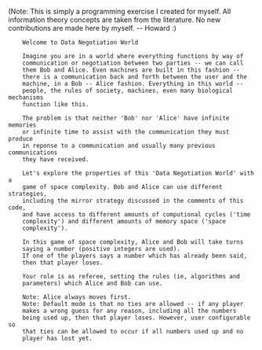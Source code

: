(Note: This is simply a programming exercise I created for myself. All information theory concepts are taken from the literature. No new contributions are made here by myself. -- Howard :)
        
        
        Welcome to Data Negotiation World
        
        Imagine you are in a world where everything functions by way of
        communication or negotiation between two parties -- we can call
        them Bob and Alice. Even machines are built in this fashion -- 
        there is a communication back and forth between the user and the
        machine, in a Bob -- Alice fashion. Everything in this world -- 
        people, the rules of society, machines, even many biological mechanisms
        function like this.
        
        The problem is that neither 'Bob' nor 'Alice' have infinite memories
        or infinite time to assist with the communication they must produce
        in reponse to a communication and usually many previous communications
        they have received.
        
        Let's explore the properties of this 'Data Negotiation World' with a
        game of space complexity. Bob and Alice can use different strategies,
        including the mirror strategy discussed in the comments of this code,
        and have access to different amounts of computional cycles ('time 
        complexity') and different amounts of memory space ('space
        complexity').
        
        In this game of space complexity, Alice and Bob will take turns
        saying a number (positive integers are used).
        If one of the players says a number which has already been said,
        then that player loses.
        
        Your role is as referee, setting the rules (ie, algorithms and 
        parameters) which Alice and Bob can use.
        
        Note: Alice always moves first.
        Note: Default mode is that no ties are allowed -- if any player
        makes a wrong guess for any reason, including all the numbers
        being used up, then that player loses. However, user configurable so
        that ties can be allowed to occur if all numbers used up and no 
        player has lost yet.

